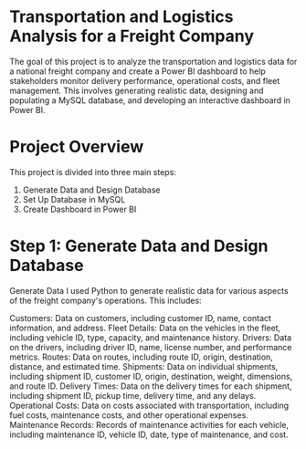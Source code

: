 # Transportation and Logistics Analysis for a Freight Company  
The goal of this project is to analyze the transportation and logistics data for a national freight company and create a Power BI dashboard to help stakeholders monitor delivery performance, operational costs, and fleet management. This involves generating realistic data, designing and populating a MySQL database, and developing an interactive dashboard in Power BI.

# Project Overview
This project is divided into three main steps:

1. Generate Data and Design Database
2. Set Up Database in MySQL
3. Create Dashboard in Power BI
   
# Step 1: Generate Data and Design Database
Generate Data
I used Python to generate realistic data for various aspects of the freight company's operations. This includes:

Customers: Data on customers, including customer ID, name, contact information, and address.
Fleet Details: Data on the vehicles in the fleet, including vehicle ID, type, capacity, and maintenance history.
Drivers: Data on the drivers, including driver ID, name, license number, and performance metrics.
Routes: Data on routes, including route ID, origin, destination, distance, and estimated time.
Shipments: Data on individual shipments, including shipment ID, customer ID, origin, destination, weight, dimensions, and route ID.
Delivery Times: Data on the delivery times for each shipment, including shipment ID, pickup time, delivery time, and any delays.
Operational Costs: Data on costs associated with transportation, including fuel costs, maintenance costs, and other operational expenses.
Maintenance Records: Records of maintenance activities for each vehicle, including maintenance ID, vehicle ID, date, type of maintenance, and cost.

